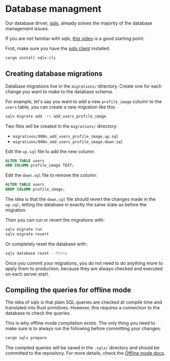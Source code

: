 # Database managment

Our database driver, [sqlx](https://github.com/launchbadge/sqlx), already solves
the majority of the database management issues.

If you are not familiar with sqlx,
[this video](https://www.youtube.com/watch?v=TCERYbgvbq0)
is a good starting point:

First, make sure you have the
[sqlx client](https://github.com/launchbadge/sqlx/blob/main/sqlx-cli/README.md#enable-building-in-offline-mode-with-query)
installed.

```bash
cargo install sqlx-cli
```

## Creating database migrations

Database migrations live in the `migrations/` directory. Create one for each
change you want to make to the database schema.

For example, let's say you want to add a new `profile_image` column to
the `users` table, you can create a new migration like this:

```bash
sqlx migrate add -rs add_users_profile_image
```

Two files will be created in the `migrations/` directory:

- `migrations/000x_add_users_profile_image.up.sql`
- `migrations/000x_add_users_profile_image.down.sql`

Edit the `up.sql` file to add the new column:

```sql
ALTER TABLE users
ADD COLUMN profile_image TEXT;
```

Edit the `down.sql` file to remove the column:

```sql
ALTER TABLE users
DROP COLUMN profile_image;
```

The idea is that the `down.sql` file should revert the changes made in the
`up.sql`, letting the database in exactly the same state as before the
migration.

Then you can run or revert the migrations with:

```bash
sqlx migrate run
sqlx migrate revert
```

Or completely reset the database with:

```bash
sqlx database reset --force
```

Once you commit your migrations, you do not need to do anything more to
apply them to production, because they are always checked and executed on
each server start.

## Compiling the queries for offline mode

The idea of sqlx is that plain SQL queries are checked at compile time and
translated into Rust primitives. However, this requires a connection to the
database to check the queries.

This is why offline mode compilation exists. The only thing you need to make
sure is to always run the following before committing your changes:

```bash
cargo sqlx prepare
```

The compiled queries will be saved in the `.sqlx/` directory and should be
committed to the repository. For more details, check the
[Offline mode docs](https://github.com/launchbadge/sqlx/blob/main/sqlx-cli/README.md#enable-building-in-offline-mode-with-query).
